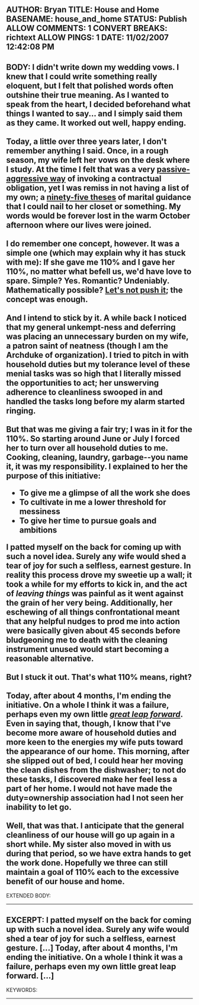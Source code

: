 AUTHOR: Bryan
TITLE: House and Home
BASENAME: house_and_home
STATUS: Publish
ALLOW COMMENTS: 1
CONVERT BREAKS: richtext
ALLOW PINGS: 1
DATE: 11/02/2007 12:42:08 PM
-----
BODY:
I didn't write down my wedding vows. I knew that I could write something really eloquent, but I felt that polished words often outshine their true meaning. As I wanted to speak from the heart, I decided beforehand what things I wanted to say... and I simply said them as they came. It worked out well, happy ending.<br /><br />Today, a little over three years later, I don't remember anything I said. Once, in a rough season, my wife left her vows on the desk where I study. At the time I felt that was a very <a href="http://www.passiveaggressivenotes.com/">passive-aggressive way</a> of invoking a contractual obligation, yet I was remiss in not having a list of my own; a <a href="http://en.wikipedia.org/wiki/95_Theses">ninety-five theses</a> of marital guidance that I could nail to her closet or something. My words would be forever lost in the warm October afternoon where our lives were joined.<br /><br />I do remember one concept, however. It was a simple one (which may explain why it has stuck with me): If she gave me 110% and I gave her 110%, no matter what befell us, we'd have love to spare. Simple? Yes. Romantic? Undeniably. Mathematically possible? <a href="http://www.ncetm.org.uk/Default.aspx?page=17&amp;module=blog&amp;mode=100&amp;blogid=141">Let's not push it</a>; the concept was enough.<br /><br />And I intend to stick by it. A while back I noticed that my general unkempt-ness and deferring was placing an unnecessary burden on my wife, a patron saint of neatness (though I am the Archduke of organization). I tried to pitch in with household duties but my tolerance level of these menial tasks was so high that I literally missed the opportunities to act; her unswerving adherence to cleanliness swooped in and handled the tasks long before my alarm started ringing. <br /><br />But that was me giving a fair try; I was in it for the 110%. So starting around June or July I forced her to turn over all household duties to me. Cooking, cleaning, laundry, garbage--you name it, it was my responsibility. I explained to her the purpose of this initiative:<br /><ul><li>To give me a glimpse of all the work she does</li><li>To cultivate in me a lower threshold for messiness</li><li>To give her time to pursue goals and ambitions</li></ul>I patted myself on the back for coming up with such a novel idea. Surely any wife would shed a tear of joy for such a selfless, earnest gesture. In reality this process drove my sweetie up a wall; it took a while for my efforts to kick in, and the act of <i>leaving things</i> was painful as it went against the grain of her very being. Additionally, her eschewing of all things confrontational meant that any helpful nudges to prod me into action were basically given about 45 seconds before bludgeoning me to death with the cleaning instrument unused would start becoming a reasonable alternative.<br /><br />But I stuck it out. That's what 110% means, right?<br /><br />Today, after about 4 months, I'm ending the initiative. On a whole I think it was a failure, perhaps even my own little <a href="http://en.wikipedia.org/wiki/Great_Leap_Forward"><i>great leap forward</i></a>. Even in saying that, though, I know that I've become more aware of household duties and more keen to the energies my wife puts toward the appearance of our home. This morning, after she slipped out of bed, I could hear her moving the clean dishes from the dishwasher; to not do these tasks, I discovered make her feel less a part of her home. I would not have made the duty=ownership association had I not seen her inability to let go.<br /><br />Well, that was that. I anticipate that the general cleanliness of our house will go up again in a short while. My sister also moved in with us during that period, so we have extra hands to get the work done. Hopefully we three can still maintain a goal of 110% each to the excessive benefit of our house and home.<br />
-----
EXTENDED BODY:

-----
EXCERPT:
I patted myself on the back for coming up with such a novel idea. Surely any wife would shed a tear of joy for such a selfless, earnest gesture. [...] Today, after about 4 months, I'm ending the initiative. On a whole I think it was a failure, perhaps even my own little great leap forward. [...]
-----
KEYWORDS:

-----


